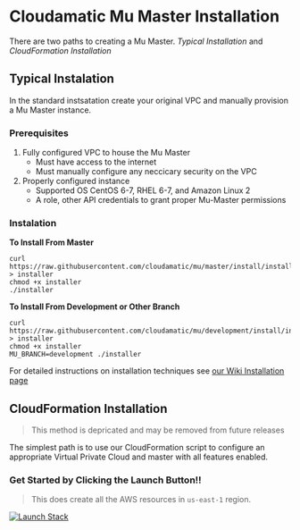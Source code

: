# Cloudamatic Mu Master Installation
There are two paths to creating a Mu Master. _Typical Installation_ and _CloudFormation Installation_

## Typical Instalation
In the standard instsatation create your original VPC and manually provision a Mu Master instance.

### Prerequisites

1. Fully configured VPC to house the Mu Master
	* Must have access to the internet
	* Must manually configure any neccicary security on the VPC
1. Properly configured instance
	* Supported OS CentOS 6-7, RHEL 6-7, and Amazon Linux 2
	* A role, other API credentials to grant proper Mu-Master permissions

### Instalation 

**To Install From Master**
```
curl https://raw.githubusercontent.com/cloudamatic/mu/master/install/installer > installer
chmod +x installer
./installer
```

**To Install From Development or Other Branch**
```
curl https://raw.githubusercontent.com/cloudamatic/mu/development/install/installer > installer
chmod +x installer
MU_BRANCH=development ./installer
```

For detailed instructions on installation techniques see [our Wiki Installation page](https://github.com/cloudamatic/mu/wiki/Install-Home)

## CloudFormation Installation
> This method is depricated and may be removed from future releases

The simplest path is to use our CloudFormation script to configure an appropriate Virtual Private Cloud and master with all features enabled. 

### Get Started by Clicking the Launch Button!!

>This does create all the AWS resources in `us-east-1` region.

[![Launch Stack](https://s3.amazonaws.com/cloudformation-examples/cloudformation-launch-stack.png)](https://console.aws.amazon.com/cloudformation/home?region=us-east-1#/stacks/new?stackName=CloudamaticInstaller&templateURL=https://s3.amazonaws.com/mu-cfn-installer/cfn_create_mu_master.json)